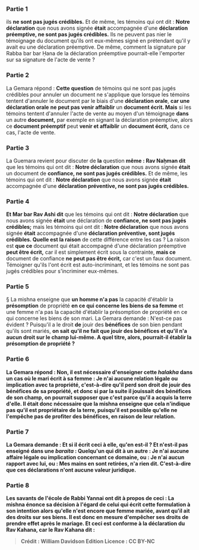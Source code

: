 
### Partie 1
ils <b>ne sont pas jugés crédibles.</b> Et de même, les témoins qui ont dit : <b>Notre déclaration</b> que nous avons signée <b>était</b> accompagnée d'une <b>déclaration préemptive, ne sont pas jugés crédibles.</b> Ils ne peuvent pas nier le témoignage du document qu'ils ont eux-mêmes signé en prétendant qu'il y avait eu une déclaration préemptive. De même, comment la signature par Rabba bar bar Ḥana de la déclaration préemptive pourrait-elle l'emporter sur sa signature de l'acte de vente ?

### Partie 2
La Gemara répond : <b>Cette question</b> de témoins qui ne sont pas jugés crédibles pour annuler un document ne s'applique que lorsque les témoins tentent d'annuler le document par le biais d'une <b>déclaration orale</b>, <b>car une déclaration orale</b> <b>ne peut pas venir affaiblir</b> un <b>document écrit. Mais</b> si les témoins tentent d'annuler l'acte de vente au moyen d'un témoignage <b>dans</b> un autre <b>document,</b> par exemple en signant la déclaration préemptive, alors ce <b>document préemptif</b> peut <b>venir et affaiblir</b> un <b>document écrit,</b> dans ce cas, l'acte de vente.

### Partie 3
La Guemara revient pour discuter de <b>la</b> question <b>même : Rav Naḥman dit</b> que les témoins qui ont dit : <b>Notre déclaration</b> que nous avons signée <b>était</b> un document de <b>confiance, ne sont pas jugés crédibles.</b> Et de même, les témoins qui ont dit : <b>Notre déclaration</b> que nous avons signée <b>était</b> accompagnée d'une <b>déclaration préventive, ne sont pas jugés crédibles.</b>

### Partie 4
<b>Et Mar bar Rav Ashi dit</b> que les témoins qui ont dit : <b>Notre déclaration</b> que nous avons signée <b>était</b> une déclaration de <b>confiance, ne sont pas jugés crédibles;</b> mais les témoins qui ont dit : <b>Notre déclaration</b> que nous avons signée <b>était</b> accompagnée d'une <b>déclaration préventive, sont jugés crédibles. Quelle est la raison</b> de cette différence entre les cas ? La raison est <b>que ce</b> document qui était accompagné d'une déclaration préemptive <b>peut être écrit,</b> car il est simplement écrit sous la contrainte, <b>mais ce</b> document de confiance <b>ne peut pas être écrit,</b> car c'est un faux document. Témoigner qu'ils l'ont écrit est auto-incriminant, et les témoins ne sont pas jugés crédibles pour s'incriminer eux-mêmes.

### Partie 5
§ La mishna enseigne que <b>un homme n'a pas</b> la capacité d'établir la <b>présomption</b> de propriété <b>en ce qui concerne les biens de sa femme</b> et une femme n'a pas la capacité d'établir la présomption de propriété en ce qui concerne les biens de son mari. La Gemara demande : N'est-ce pas évident ? Puisqu'il a</b> le droit <b>de</b> jouir des <b>bénéfices</b> de son bien pendant qu'ils sont mariés, <b>on sait</b> <b>qu'il ne fait que <b>jouir des bénéfices</b> et qu'il n'a aucun droit sur le champ lui-même. A quel titre, alors, pourrait-il établir la présomption de propriété ?

### Partie 6
La Gemara répond : <b>Non,</b> il est <b>nécessaire</b> d'enseigner cette <i>halakha</i> dans un cas <b>où le mari <b>écrit à</b> sa femme : <b>Je n'ai aucune relation légale</b> <b>ou implication avec ta propriété,</b> c'est-à-dire qu'il perd son droit de jouir des bénéfices de sa propriété, et donc si par la suite il jouissait des bénéfices de son champ, on pourrait supposer que c'est parce qu'il a acquis la terre d'elle. Il était donc nécessaire que la mishna enseigne que cela n'indique pas qu'il est propriétaire de la terre, puisqu'il est possible qu'elle ne l'empêche pas de profiter des bénéfices, en raison de leur relation.

### Partie 7
La Gemara demande : <b>Et si</b> il <b>écrit</b> ceci <b>à elle, qu'en est-il ? Et n'est-il pas enseigné</b> dans une <i>baraita</i> : <b>Quelqu'un qui dit à un autre : Je n'ai</b> aucune <b>affaire légale</b> <b>ou implication concernant ce domaine, ou : Je n'ai aucun rapport avec lui, ou : Mes mains en sont retirées, n'a rien dit.</b> C'est-à-dire que ces déclarations n'ont aucune valeur juridique.

### Partie 8
Les savants <b>de l'école de Rabbi Yannai ont dit</b> à propos de <b>ceci : La mishna</b> énonce sa décision <b>à l'égard</b> de celui qui <b>écrit</b> cette formulation <b>à son intention alors qu'elle n'est encore</b> que <b>femme mariée,</b> avant qu'il ait des droits sur ses biens. Il est donc en mesure d'empêcher ses droits de prendre effet après le mariage. <b>Et</b> ceci est <b>conforme</b> à la déclaration <b>du Rav Kahana, car le Rav Kahana dit :</b>

>Crédit : William Davidson Edition
>Licence : CC BY-NC